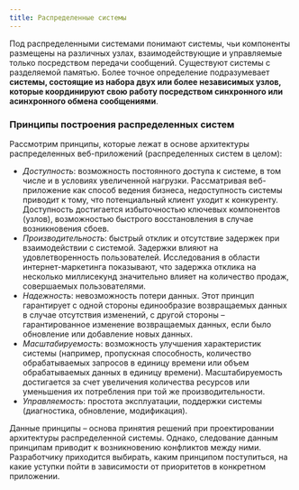 ```yaml
---
title: Распределенные системы
---
```


Под распределенными системами понимают системы, чьи компоненты размещены на различных узлах, взаимодействующие и управляемые только посредством передачи сообщений. Существуют системы с разделяемой памятью. Более точное определение подразумевает **системы, состоящие из набора двух или более независимых узлов, которые координируют свою работу посредством синхронного или асинхронного обмена сообщениями**.

### Принципы построения распределенных систем
Рассмотрим принципы, которые лежат в основе архитектуры распределенных веб-приложений (распределенных систем в целом):

- *Доступность*: возможность постоянного доступа к системе, в том числе и в условиях увеличенной нагрузки. Рассматривая веб-приложение как способ ведения бизнеса, недоступность системы приводит к тому, что потенциальный клиент уходит к конкуренту. Доступность достигается избыточностью ключевых компонентов (узлов), возможностью быстрого восстановления в случае возникновения сбоев.
- *Производительность*: быстрый отклик и отсутствие задержек при взаимодействии с системой. Задержки влияют на удовлетворенность пользователей. Исследования в области интернет-маркетинга показывают, что задержка отклика на несколько миллисекунд значительно влияет на количество продаж, совершаемых пользователями.
- *Надежность*: невозможность потери данных. Этот принцип гарантирует с одной стороны единообразие возвращаемых данных в случае отсутствия изменений, с другой стороны – гарантированное изменение возвращаемых данных, если было обновление или добавление новых данных.
- *Масштабируемость*: возможность улучшения характеристик системы (например, пропускная способность, количество обрабатываемых запросов в единицу времени или объем обрабатываемых данных в единицу времени). Масштабируемость достигается за счет увеличения количества ресурсов или уменьшения их потребления при той же производительности.
- *Управляемость*: простота эксплуатации, поддержки системы (диагностика, обновление, модификация).

Данные принципы – основа принятия решений при проектировании архитектуры распределенной системы. Однако, следование данным принципам приводит к возникновению конфликтов между ними. Разработчику приходится выбирать, каким принципом поступиться, на какие уступки пойти в зависимости от приоритетов в конкретном приложении.
